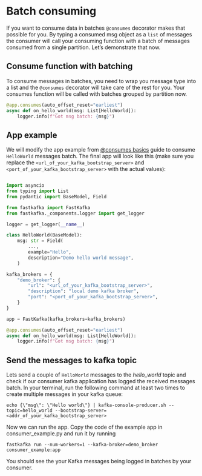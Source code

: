# Batch consuming

<!-- WARNING: THIS FILE WAS AUTOGENERATED! DO NOT EDIT! -->

If you want to consume data in batches `@consumes` decorator makes that
possible for you. By typing a consumed msg object as a `list` of
messages the consumer will call your consuming function with a batch of
messages consumed from a single partition. Let’s demonstrate that now.

## Consume function with batching

To consume messages in batches, you need to wrap you message type into a
list and the `@consumes` decorator will take care of the rest for you.
Your consumes function will be called with batches grouped by partition
now.

``` python
@app.consumes(auto_offset_reset="earliest")
async def on_hello_world(msg: List[HelloWorld]):
    logger.info(f"Got msg batch: {msg}")
```

## App example

We will modify the app example from [@consumes
basics](/docs/guides/Guide_11_Consumes_Basics.md) guide to consume
`HelloWorld` messages batch. The final app will look like this (make
sure you replace the `<url_of_your_kafka_bootstrap_server>` and
`<port_of_your_kafka_bootstrap_server>` with the actual values):

``` python

import asyncio
from typing import List
from pydantic import BaseModel, Field

from fastkafka import FastKafka
from fastkafka._components.logger import get_logger

logger = get_logger(__name__)

class HelloWorld(BaseModel):
    msg: str = Field(
        ...,
        example="Hello",
        description="Demo hello world message",
    )

kafka_brokers = {
    "demo_broker": {
        "url": "<url_of_your_kafka_bootstrap_server>",
        "description": "local demo kafka broker",
        "port": "<port_of_your_kafka_bootstrap_server>",
    }
}

app = FastKafka(kafka_brokers=kafka_brokers)

@app.consumes(auto_offset_reset="earliest")
async def on_hello_world(msg: List[HelloWorld]):
    logger.info(f"Got msg batch: {msg}")
```

## Send the messages to kafka topic

Lets send a couple of `HelloWorld` messages to the *hello_world* topic
and check if our consumer kafka application has logged the received
messages batch. In your terminal, run the following command at least two
times to create multiple messages in your kafka queue:

``` shell
echo {\"msg\": \"Hello world\"} | kafka-console-producer.sh --topic=hello_world --bootstrap-server=<addr_of_your_kafka_bootstrap_server>
```

Now we can run the app. Copy the code of the example app in
consumer_example.py and run it by running

``` shell
fastkafka run --num-workers=1 --kafka-broker=demo_broker consumer_example:app
```

You should see the your Kafka messages being logged in batches by your
consumer.
